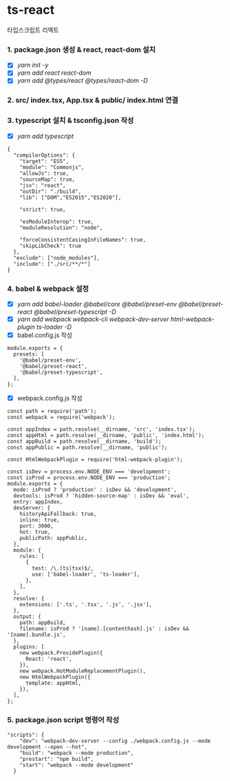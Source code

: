 # ts-react

타입스크립트 리액트

### 1. package.json 생성 & react, react-dom 설치

- [x] _yarn init -y_
- [x] _yarn add react react-dom_
- [x] _yarn add @types/react @types/react-dom -D_

### 2. src/ index.tsx, App.tsx & public/ index.html 연결

### 3. typescript 설치 & tsconfig.json 작성

- [x] _yarn add typescript_

```
{
  "compilerOptions": {
    "target": "ES5",
    "module": "Commonjs",
    "allowJs": true,
    "sourceMap": true,
    "jsx": "react",
    "outDir": "./build",
    "lib": ["DOM","ES2015","ES2020"],

    "strict": true,

    "esModuleInterop": true,
    "moduleResolution": "node",

    "forceConsistentCasingInFileNames": true,
    "skipLibCheck": true
  },
  "exclude": ["node_modules"],
  "include": ["./src/**/*"]
}
```

### 4. babel & webpack 설정

- [x] _yarn add babel-loader @babel/core @babel/preset-env @babel/preset-react @babel/preset-typescript -D_
- [x] _yarn add webpack webpack-cli webpack-dev-server html-webpack-plugin ts-loader -D_
- [x] babel.config.js 작성

```
module.exports = {
  presets: [
    '@babel/preset-env',
    '@babel/preset-react',
    '@babel/preset-typescript',
  ],
};
```

- [x] webpack.config.js 작성

```
const path = require('path');
const webpack = require('webpack');

const appIndex = path.resolve(__dirname, 'src', 'index.tsx');
const appHtml = path.resolve(__dirname, 'public', 'index.html');
const appBuild = path.resolve(__dirname, 'build');
const appPublic = path.resolve(__dirname, 'public');

const HtmlWebpackPlugin = require('html-webpack-plugin');

const isDev = process.env.NODE_ENV === 'development';
const isProd = process.env.NODE_ENV === 'production';
module.exports = {
  mode: isProd ? 'production' : isDev && 'development',
  devtools: isProd ? 'hidden-source-map' : isDev && 'eval',
  entry: appIndex,
  devServer: {
    historyApiFallback: true,
    inline: true,
    port: 3000,
    hot: true,
    publicPath: appPublic,
  },
  module: {
    rules: [
      {
        test: /\.(ts|tsx)$/,
        use: ['babel-loader', 'ts-loader'],
      },
    ],
  },
  resolve: {
    extensions: ['.ts', '.tsx', '.js', '.jsx'],
  },
  output: {
    path: appBuild,
    filename: isProd ? '[name].[contenthash].js' : isDev && '[name].bundle.js',
  },
  plugins: [
    new webpack.ProvidePlugin({
      React: 'react',
    }),
    new webpack.HotModuleReplacementPlugin(),
    new HtmlWebpackPlugin({
      template: appHtml,
    }),
  ],
};
```

### 5. package.json script 명령어 작성

```
"scripts": {
    "dev": "webpack-dev-server --config ./webpack.config.js --mode development --open --hot",
    "build": "webpack --mode production",
    "prestart": "npm build",
    "start": "webpack --mode development"
  }
```
